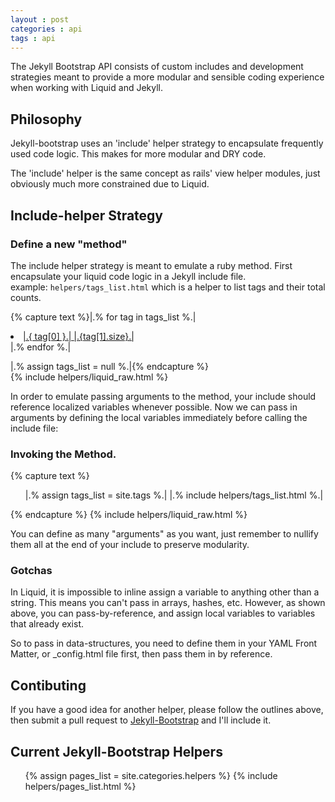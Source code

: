 ```yaml
---
layout : post
categories : api
tags : api
---
```


The Jekyll Bootstrap API consists of custom includes and development
strategies meant to provide a more modular and sensible coding experience
when working with Liquid and Jekyll.

## Philosophy

Jekyll-bootstrap uses an 'include' helper strategy to encapsulate frequently used 
code logic. This makes for more modular and DRY code.

The 'include' helper is the same concept as rails' view helper modules,
just obviously much more constrained due to Liquid.

## Include-helper Strategy

### Define a new "method"

The include helper strategy is meant to emulate a ruby method.
First encapsulate your liquid code logic in a Jekyll include file.   
example: `helpers/tags_list.html` which is a helper to list tags and their total counts. 

{% capture text %}|.% for tag in tags_list %.|
  <li><a href="|.{ site.var.tags_path }.||.{ tag[0] }.|-ref">|.{ tag[0] }.| <span>|.{tag[1].size}.|</span></a></li>
|.% endfor %.|

|.% assign tags_list = null %.|{% endcapture %}    
{% include helpers/liquid_raw.html %}

In order to emulate passing arguments to the method, your include should reference localized variables whenever possible.
Now we can pass in arguments by defining the local variables immediately before calling the include file:

### Invoking the Method.

{% capture text %}<ul>
  |.% assign tags_list = site.tags %.|
  |.% include helpers/tags_list.html %.|
</ul>{% endcapture %}
{% include helpers/liquid_raw.html %}

You can define as many "arguments" as you want, just remember to nullify them all at the end of your include to preserve modularity.

### Gotchas

In Liquid, it is impossible to inline assign a variable to anything other than a string.
This means you can't pass in arrays, hashes, etc.
However, as shown above, you can pass-by-reference, and assign local variables to variables that already exist.

So to pass in data-structures, you need to define them in your YAML Front Matter, or \_config.html file first, then pass them in by reference.

## Contibuting 

If you have a good idea for another helper, please follow the outlines above,
then submit a pull request to [Jekyll-Bootstrap](http://github.com/plusjade/jekyll-bootstrap) and I'll include it. 

## Current Jekyll-Bootstrap Helpers

<ul>
  {% assign pages_list = site.categories.helpers %}  
  {% include helpers/pages_list.html %}
</ul>
